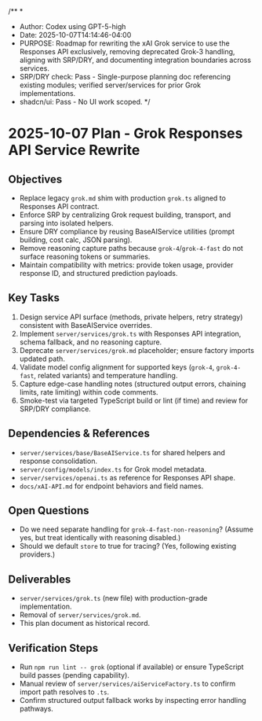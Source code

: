 /**
 *
 * Author: Codex using GPT-5-high
 * Date: 2025-10-07T14:14:46-04:00
 * PURPOSE: Roadmap for rewriting the xAI Grok service to use the Responses API exclusively, removing deprecated Grok-3 handling, aligning with SRP/DRY, and documenting integration boundaries across services.
 * SRP/DRY check: Pass - Single-purpose planning doc referencing existing modules; verified server/services for prior Grok implementations.
 * shadcn/ui: Pass - No UI work scoped.
 */
# 2025-10-07 Plan - Grok Responses API Service Rewrite

## Objectives
- Replace legacy `grok.md` shim with production `grok.ts` aligned to Responses API contract.
- Enforce SRP by centralizing Grok request building, transport, and parsing into isolated helpers.
- Ensure DRY compliance by reusing BaseAIService utilities (prompt building, cost calc, JSON parsing).
- Remove reasoning capture paths because `grok-4`/`grok-4-fast` do not surface reasoning tokens or summaries.
- Maintain compatibility with metrics: provide token usage, provider response ID, and structured prediction payloads.

## Key Tasks
1. Design service API surface (methods, private helpers, retry strategy) consistent with BaseAIService overrides.
2. Implement `server/services/grok.ts` with Responses API integration, schema fallback, and no reasoning capture.
3. Deprecate `server/services/grok.md` placeholder; ensure factory imports updated path.
4. Validate model config alignment for supported keys (`grok-4`, `grok-4-fast`, related variants) and temperature handling.
5. Capture edge-case handling notes (structured output errors, chaining limits, rate limiting) within code comments.
6. Smoke-test via targeted TypeScript build or lint (if time) and review for SRP/DRY compliance.

## Dependencies & References
- `server/services/base/BaseAIService.ts` for shared helpers and response consolidation.
- `server/config/models/index.ts` for Grok model metadata.
- `server/services/openai.ts` as reference for Responses API shape.
- `docs/xAI-API.md` for endpoint behaviors and field names.

## Open Questions
- Do we need separate handling for `grok-4-fast-non-reasoning`? (Assume yes, but treat identically with reasoning disabled.)
- Should we default `store` to true for tracing? (Yes, following existing providers.)

## Deliverables
- `server/services/grok.ts` (new file) with production-grade implementation.
- Removal of `server/services/grok.md`.
- This plan document as historical record.

## Verification Steps
- Run `npm run lint -- grok` (optional if available) or ensure TypeScript build passes (pending capability).
- Manual review of `server/services/aiServiceFactory.ts` to confirm import path resolves to `.ts`.
- Confirm structured output fallback works by inspecting error handling pathways.
